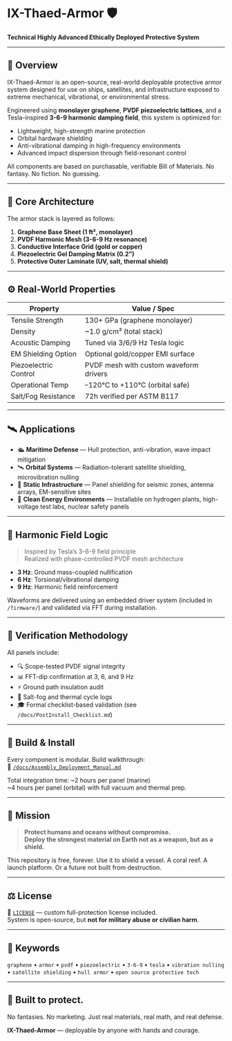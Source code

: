 # IX-Thaed-Armor 🛡️  
**Technical Highly Advanced Ethically Deployed Protective System**

---

## 🔬 Overview

IX-Thaed-Armor is an open-source, real-world deployable protective armor system designed for use on ships, satellites, and infrastructure exposed to extreme mechanical, vibrational, or environmental stress. 

Engineered using **monolayer graphene**, **PVDF piezoelectric lattices**, and a Tesla-inspired **3-6-9 harmonic damping field**, this system is optimized for:

- Lightweight, high-strength marine protection  
- Orbital hardware shielding  
- Anti-vibrational damping in high-frequency environments  
- Advanced impact dispersion through field-resonant control  

All components are based on purchasable, verifiable Bill of Materials. No fantasy. No fiction. No guessing.

---

## 🧩 Core Architecture

The armor stack is layered as follows:

1. **Graphene Base Sheet (1 ft², monolayer)**
2. **PVDF Harmonic Mesh (3-6-9 Hz resonance)**
3. **Conductive Interface Grid (gold or copper)**
4. **Piezoelectric Gel Damping Matrix (0.2”)**
5. **Protective Outer Laminate (UV, salt, thermal shield)**

---

## ⚙️ Real-World Properties

| Property              | Value / Spec                            |
|-----------------------|------------------------------------------|
| Tensile Strength      | 130+ GPa (graphene monolayer)            |
| Density               | ~1.0 g/cm³ (total stack)                 |
| Acoustic Damping      | Tuned via 3/6/9 Hz Tesla logic            |
| EM Shielding Option   | Optional gold/copper EMI surface         |
| Piezoelectric Control | PVDF mesh with custom waveform drivers   |
| Operational Temp      | –120°C to +110°C (orbital safe)          |
| Salt/Fog Resistance   | 72h verified per ASTM B117               |

---

## 🛰️ Applications

- 🛳️ **Maritime Defense** — Hull protection, anti-vibration, wave impact mitigation  
- 🛰️ **Orbital Systems** — Radiation-tolerant satellite shielding, microvibration nulling  
- 🧱 **Static Infrastructure** — Panel shielding for seismic zones, antenna arrays, EM-sensitive sites  
- 🧬 **Clean Energy Environments** — Installable on hydrogen plants, high-voltage test labs, nuclear safety panels  

---

## 🧠 Harmonic Field Logic

> Inspired by Tesla’s 3-6-9 field principle  
> Realized with phase-controlled PVDF mesh architecture  

- **3 Hz**: Ground mass-coupled nullification  
- **6 Hz**: Torsional/vibrational damping  
- **9 Hz**: Harmonic field reinforcement

Waveforms are delivered using an embedded driver system (included in `/firmware/`) and validated via FFT during installation.

---

## 🧪 Verification Methodology

All panels include:

- 🔍 Scope-tested PVDF signal integrity  
- 📊 FFT-dip confirmation at 3, 6, and 9 Hz  
- ⚡ Ground path insulation audit  
- 🌊 Salt-fog and thermal cycle logs  
- 🎓 Formal checklist-based validation (see `/docs/PostInstall_Checklist.md`)

---

## 🔩 Build & Install

Every component is modular. Build walkthrough:  
📄 [`/docs/Assembly_Deployment_Manual.md`](docs/Assembly_Deployment_Manual.md)

Total integration time: ~2 hours per panel (marine)  
~4 hours per panel (orbital) with full vacuum and thermal prep.

---

## 📢 Mission

> **Protect humans and oceans without compromise.**  
> **Deploy the strongest material on Earth not as a weapon, but as a shield.**

This repository is free, forever. Use it to shield a vessel. A coral reef. A launch platform. Or a future not built from destruction.

---

## ⚖️ License

📄 [`LICENSE`](LICENSE) — custom full-protection license included.  
System is open-source, but **not for military abuse or civilian harm**.

---

## 🧭 Keywords

`graphene` • `armor` • `pvdf` • `piezoelectric` • `3-6-9` • `tesla` • `vibration nulling` • `satellite shielding` • `hull armor` • `open source protective tech`

---

## 🌊 Built to protect.  
No fantasies. No marketing. Just real materials, real math, and real defense.

**IX-Thaed-Armor** — deployable by anyone with hands and courage.

